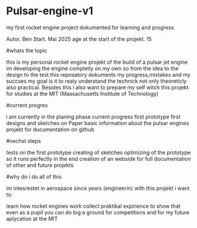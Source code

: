# Pulsar-engine-v1
my first rocket engine project dokumented for learning and progress

Autor. Ben
Start. Mai 2025
age at the start of the projekt. 15

#whats the topic

this is my personal rocket engine projekt of the build of a pulsar jet engine im developing the engine completly on my own so from the idea to the design to the test.this reposatory dokuments my progress,mistakes and my succses
my goal is it to realy understand the technick not only theoreticly also practical. Besides this i also want to prepare my self witch this projekt for studies at the MIT (Massachusetts Institute of Technology)

#current progres

i am currently in the planing phase current progress
first prototype
first designs and sketches on Paper
basic information about the pulsar engines
projekt for ducumentation on github

#nechst steps

tests on the first prototype
creating of sketches
optimizing of the prototype so it runs perfectly in the end
creation of an webside for full documentation of other and future projekts

#why do i do all of this

im intesrestet in aerospace since years (engineerin) with this projekt i want to:

learn how rocket engines work
collect praktikal expirience
to show that even as a pupil you can do big
a ground for competitions and for my future aplycation at the MIT
